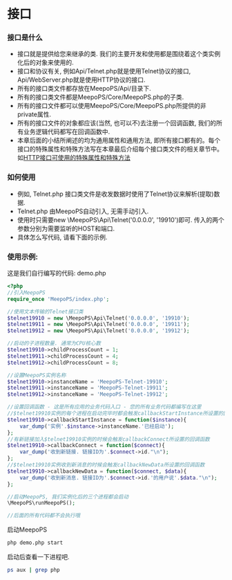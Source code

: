 # 接口

### 接口是什么
- 接口就是提供给您来继承的类. 我们的主要开发和使用都是围绕着这个类实例化后的对象来使用的. 
- 接口和协议有关, 例如Api/Telnet.php就是使用Telnet协议的接口, Api/WebServer.php就是使用HTTP协议的接口.
- 所有的接口类文件都存放在MeepoPS/Api/目录下.
- 所有的接口类文件都是MeepoPS/Core/MeepoPS.php的子类.
- 所有的接口文件都可以使用MeepoPS/Core/MeepoPS.php所提供的非private属性.
- 所有的接口文件的对象都应该(当然, 也可以不)去注册一个回调函数, 我们的所有业务逻辑代码都写在回调函数中.
- 本章后面的小结所阐述的均为通用属性和通用方法, 即所有接口都有的。每个接口的特殊属性和特殊方法写在本章最后介绍每个接口类文件的相关章节中。如[HTTP接口可使用的特殊属性和特殊方法](102-http.md)

### 如何使用
- 例如, Telnet.php 接口类文件是收发数据时使用了Telnet协议来解析(提取)数据.
- Telnet.php 由MeepoPS自动引入, 无需手动引入.
- 使用时只需要new \MeepoPS\Api\Telnet('0.0.0.0', '19910')即可. 传入的两个参数分别为需要监听的HOST和端口.
- 具体怎么写代码, 请看下面的示例.

### 使用示例:
这是我们自行编写的代码: demo.php
```php
<?php
//引入MeepoPS
require_once 'MeepoPS/index.php';

//使用文本传输的Telnet接口类
$telnet19910 = new \MeepoPS\Api\Telnet('0.0.0.0', '19910');
$telnet19911 = new \MeepoPS\Api\Telnet('0.0.0.0', '19911');
$telnet19912 = new \MeepoPS\Api\Telnet('0.0.0.0', '19912');

//启动的子进程数量. 通常为CPU核心数
$telnet19910->childProcessCount = 1;
$telnet19911->childProcessCount = 4;
$telnet19912->childProcessCount = 8;

//设置MeepoPS实例名称
$telnet19910->instanceName = 'MeepoPS-Telnet-19910';
$telnet19911->instanceName = 'MeepoPS-Telnet-19911';
$telnet19912->instanceName = 'MeepoPS-Telnet-19912';

//设置回调函数 - 这是所有应用的业务代码入口 - 您的所有业务代码都编写在这里
//$telnet19910实例的每个进程在启动完毕时都会触发callbackStartInstance所设置的回调函数
$telnet19910->callbackStartInstance = function($instance){
    var_dump('实例'.$instance->instanceName.'已经启动');
};
//有新链接加入$telnet19910实例的时候会触发callbackConnect所设置的回调函数
$telnet19910->callbackConnect = function($connect){
    var_dump('收到新链接. 链接ID为'.$connect->id."\n");
};
//$telnet19910实例收到新消息的时候会触发callbackNewData所设置的回调函数
$telnet19910->callbackNewData = function($connect, $data){
    var_dump('收到新消息. 链接ID为'.$connect->id.'的用户说'.$data."\n");
};

//启动MeepoPS, 我们实例化后的三个进程都会启动
\MeepoPS\runMeepoPS();

//后面的所有代码都不会执行哦
```
启动MeepoPS
```bash
php demo.php start
```
启动后查看一下进程吧.
```bash
ps aux | grep php
```